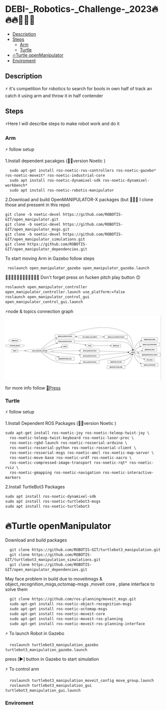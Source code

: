 # DEBI-_Robotics-_Challenge-_2023🔥🔥🔥🤖🤖🤖
- [Description](#Description)
- [Steps](#Steps)
  - [Arm](#Arm)
  - [Turtle](#Turtle)
- [🔥Turtle openManipulator](#Turtle-openManipulator)
- [Enviroment](#Enviroment)   
  


## Description
<p> ⚡️ it's competition for robotics to search for bools in own half of track an catch it using arm and throw it in half contender 


## Steps
  <p> ⚡️Here I will describe steps to make robot work and do it 

### Arm 
<p> ⚡️ follow setup
<p> 1.Install dependent pacakges (🙆‍♂️️version Noetic )
  
```console
  sudo apt-get install ros-noetic-ros-controllers ros-noetic-gazebo* ros-noetic-moveit* ros-noetic-industrial-core
  sudo apt install ros-noetic-dynamixel-sdk ros-noetic-dynamixel-workbench*
  sudo apt install ros-noetic-robotis-manipulator
```
<p> 2.Download and build OpenMANIPULATOR-X packages (but 👀️👀️👀️ I clone those and pressent in this repo)
  
  ```console
  git clone -b noetic-devel https://github.com/ROBOTIS-GIT/open_manipulator.git
  git clone -b noetic-devel https://github.com/ROBOTIS-GIT/open_manipulator_msgs.git
  git clone -b noetic-devel https://github.com/ROBOTIS-GIT/open_manipulator_simulations.git
  git clone https://github.com/ROBOTIS-GIT/open_manipulator_dependencies.git
```
  
 <p> To start moving Arm in Gazebo follow steps 
   
 ```console
  roslaunch open_manipulator_gazebo open_manipulator_gazebo.launch
  ```
  
  <p> 👀️👀️👀️👀️👀️👀️👀️👀️👀️👀️👀️👀️ Don't forget press on fucken pitch play button 🙃
    
  ```console
  roslaunch open_manipulator_controller open_manipulator_controller.launch use_platform:=false
  roslaunch open_manipulator_control_gui open_manipulator_control_gui.launch 
  ```
  
  <p>
    ⚡️node & topics connection graph
  <img src = "https://github.com/HESHAM47GAMAL/DEBI-_Robotics-_Challenge-_2023/blob/main/pic_github/Gazebo.png"/>
  </p>
 
  
  <p> for more info follow <a href="https://emanual.robotis.com/docs/en/platform/openmanipulator_x/ros_simulation/#launch-gazebo" >🔗Press</a> </p>

### Turtle
<p> ⚡️ follow setup
<p> 1.Install Dependent ROS Packages (🙆‍♂️️version Noetic )

```console
sudo apt-get install ros-noetic-joy ros-noetic-teleop-twist-joy \
  ros-noetic-teleop-twist-keyboard ros-noetic-laser-proc \
  ros-noetic-rgbd-launch ros-noetic-rosserial-arduino \
  ros-noetic-rosserial-python ros-noetic-rosserial-client \
  ros-noetic-rosserial-msgs ros-noetic-amcl ros-noetic-map-server \
  ros-noetic-move-base ros-noetic-urdf ros-noetic-xacro \
  ros-noetic-compressed-image-transport ros-noetic-rqt* ros-noetic-rviz \
  ros-noetic-gmapping ros-noetic-navigation ros-noetic-interactive-markers
  ```
  <p> 2.Install TurtleBot3 Packages
  
  ```console
  sudo apt install ros-noetic-dynamixel-sdk
  sudo apt install ros-noetic-turtlebot3-msgs
  sudo apt install ros-noetic-turtlebot3
  ```

# 🔥Turtle openManipulator
<p> Download and build packages
  
```console
  git clone https://github.com/ROBOTIS-GIT/turtlebot3_manipulation.git
  git clone https://github.com/ROBOTIS-GIT/turtlebot3_manipulation_simulations.git
  git clone https://github.com/ROBOTIS-GIT/open_manipulator_dependencies.git
```

<p> May face problem in build due to moveitmsgs & object_recognition_msgs,octomap-msgs ,moveit core , plane interface to solve them 
  
```console 
  git clone https://github.com/ros-planning/moveit_msgs.git
  sudo apt-get install ros-noetic-object-recognition-msgs
  sudo apt-get install ros-noetic-octomap-msgs
  sudo apt-get install ros-noetic-moveit-core
  sudo apt-get install ros-noetic-moveit-ros-planning
  sudo apt-get install ros-noetic-moveit-ros-planning-interface
  ```
  
<p> ⚡️ To launch Robot in Gazebo 
  
```console
  roslaunch turtlebot3_manipulation_gazebo turtlebot3_manipulation_gazebo.launch
```
  
<p>  press [▶] button in Gazebo to start simulation
<p> ⚡️ To control arm 
  
```console
  roslaunch turtlebot3_manipulation_moveit_config move_group.launch
  roslaunch turtlebot3_manipulation_gui turtlebot3_manipulation_gui.launch
```
  
### Enviroment
